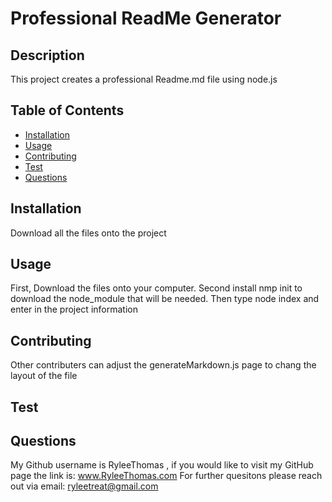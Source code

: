 
  # Professional ReadMe Generator

  ## Description 
  This project creates a professional Readme.md file using node.js

  ## Table of Contents 
  * [Installation](#installation)
  * [Usage](#Usage)
  * [Contributing](#Contributing)
  * [Test](#Test)
  * [Questions](#Questions)
  
  ## Installation 
  Download all the files onto the project

  ## Usage
  First, Download the files onto your computer. Second install nmp init to download the node_module that will be needed. Then type node index and enter in the project information

  ## Contributing
  Other contributers can adjust the generateMarkdown.js page to chang the layout of the file

  ## Test
  

  ## Questions
  My Github username is RyleeThomas , if you would like to visit my GitHub page the link is: www.RyleeThomas.com
  For further quesitons please reach out via email: ryleetreat@gmail.com

